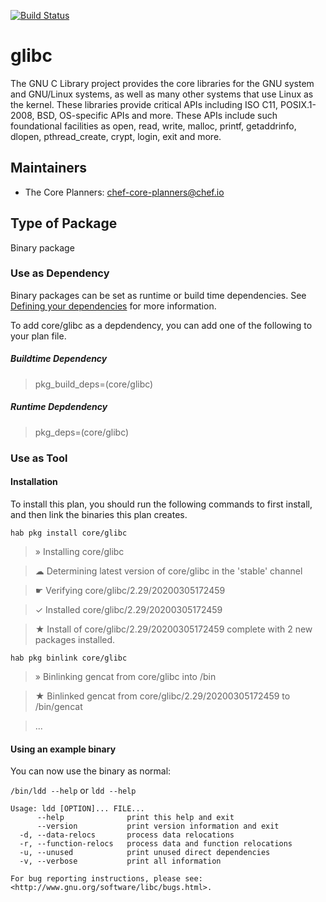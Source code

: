 [![Build Status](https://dev.azure.com/chefcorp-partnerengineering/Chef%20Base%20Plans/_apis/build/status/chef-base-plans.glibc?branchName=master)](https://dev.azure.com/chefcorp-partnerengineering/Chef%20Base%20Plans/_build/latest?definitionId=79&branchName=master)

# glibc

  The GNU C Library project provides the core libraries for the GNU system and GNU/Linux systems,
  as well as many other systems that use Linux as the kernel. These libraries provide critical
  APIs including ISO C11, POSIX.1-2008, BSD, OS-specific APIs and more. These APIs include such
  foundational facilities as open, read, write, malloc, printf, getaddrinfo, dlopen,
  pthread_create, crypt, login, exit and more.

## Maintainers

* The Core Planners: <chef-core-planners@chef.io>

## Type of Package

Binary package

### Use as Dependency

Binary packages can be set as runtime or build time dependencies. See [Defining your dependencies](https://www.habitat.sh/docs/developing-packages/developing-packages/#sts=Define%20Your%20Dependencies) for more information.

To add core/glibc as a depdendency, you can add one of the following to your plan file.

##### Buildtime Dependency

> pkg_build_deps=(core/glibc)

##### Runtime Depdendency

> pkg_deps=(core/glibc)

### Use as Tool

#### Installation

To install this plan, you should run the following commands to first install, and then link the binaries this plan creates.

`hab pkg install core/glibc`

> » Installing core/glibc

> ☁ Determining latest version of core/glibc in the 'stable' channel

> ☛ Verifying core/glibc/2.29/20200305172459

> ✓ Installed core/glibc/2.29/20200305172459

> ★ Install of core/glibc/2.29/20200305172459 complete with 2 new packages installed.

`hab pkg binlink core/glibc`

> » Binlinking gencat from core/glibc into /bin

> ★ Binlinked gencat from core/glibc/2.29/20200305172459 to /bin/gencat

> ...

#### Using an example binary
You can now use the binary as normal:

`/bin/ldd --help` or `ldd --help`

```
Usage: ldd [OPTION]... FILE...
      --help              print this help and exit
      --version           print version information and exit
  -d, --data-relocs       process data relocations
  -r, --function-relocs   process data and function relocations
  -u, --unused            print unused direct dependencies
  -v, --verbose           print all information

For bug reporting instructions, please see:
<http://www.gnu.org/software/libc/bugs.html>.
```
